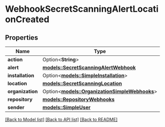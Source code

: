 # WebhookSecretScanningAlertLocationCreated

## Properties

Name | Type | Description | Notes
------------ | ------------- | ------------- | -------------
**action** | Option<**String**> |  | [optional]
**alert** | [**models::SecretScanningAlertWebhook**](secret-scanning-alert-webhook.md) |  | 
**installation** | Option<[**models::SimpleInstallation**](simple-installation.md)> |  | [optional]
**location** | [**models::SecretScanningLocation**](secret-scanning-location.md) |  | 
**organization** | Option<[**models::OrganizationSimpleWebhooks**](organization-simple-webhooks.md)> |  | [optional]
**repository** | [**models::RepositoryWebhooks**](repository-webhooks.md) |  | 
**sender** | [**models::SimpleUser**](simple-user.md) |  | 

[[Back to Model list]](../README.md#documentation-for-models) [[Back to API list]](../README.md#documentation-for-api-endpoints) [[Back to README]](../README.md)


